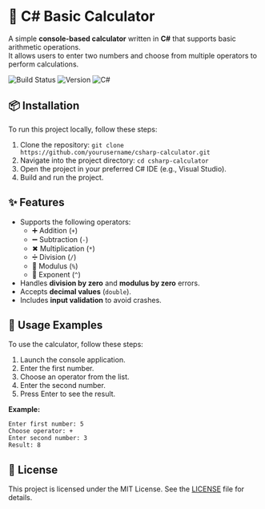 # 🧮 C# Basic Calculator

A simple **console-based calculator** written in **C#** that supports basic arithmetic operations.  
It allows users to enter two numbers and choose from multiple operators to perform calculations.

![Build Status](https://img.shields.io/badge/build-passing-brightgreen) ![Version](https://img.shields.io/badge/version-1.0.0-blue) ![C#](https://img.shields.io/badge/-C%23-239120?style=flat-square&logo=c-sharp&logoColor=white)


## 📦 Installation

To run this project locally, follow these steps:
1. Clone the repository: `git clone https://github.com/yourusername/csharp-calculator.git`
2. Navigate into the project directory: `cd csharp-calculator`
3. Open the project in your preferred C# IDE (e.g., Visual Studio).
4. Build and run the project.

## ✨ Features

- Supports the following operators:
  - ➕ Addition (`+`)
  - ➖ Subtraction (`-`)
  - ✖ Multiplication (`*`)
  - ➗ Division (`/`)
  - 🧮 Modulus (`%`)
  - 🔼 Exponent (`^`)
- Handles **division by zero** and **modulus by zero** errors.
- Accepts **decimal values** (`double`).
- Includes **input validation** to avoid crashes.

## 📖 Usage Examples

To use the calculator, follow these steps:
1. Launch the console application.
2. Enter the first number.
3. Choose an operator from the list.
4. Enter the second number.
5. Press Enter to see the result.

**Example:**
```
Enter first number: 5
Choose operator: +
Enter second number: 3
Result: 8
```

## 📜 License

This project is licensed under the MIT License. See the [LICENSE](LICENSE) file for details.
